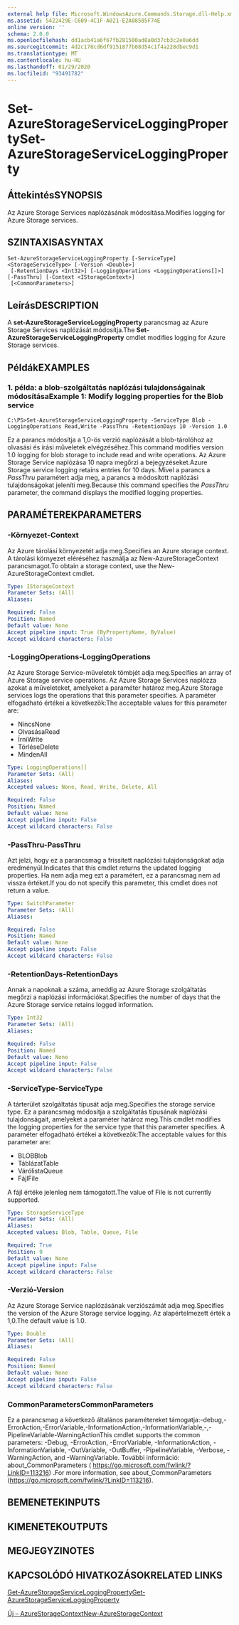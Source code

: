 ```yaml
---
external help file: Microsoft.WindowsAzure.Commands.Storage.dll-Help.xml
ms.assetid: 5422429E-C609-4C1F-A021-E2A085B5F74E
online version: ''
schema: 2.0.0
ms.openlocfilehash: dd1acb41a6f67fb281500ad8a0d37cb3c2e0a6dd
ms.sourcegitcommit: 4d2c178cd6df9151877b08d54c1f4a228dbec9d1
ms.translationtype: MT
ms.contentlocale: hu-HU
ms.lasthandoff: 01/29/2020
ms.locfileid: "93491782"
---
```

# <span data-ttu-id="569f6-101">Set-AzureStorageServiceLoggingProperty</span><span class="sxs-lookup"><span data-stu-id="569f6-101">Set-AzureStorageServiceLoggingProperty</span></span>

## <span data-ttu-id="569f6-102">Áttekintés</span><span class="sxs-lookup"><span data-stu-id="569f6-102">SYNOPSIS</span></span>
<span data-ttu-id="569f6-103">Az Azure Storage Services naplózásának módosítása.</span><span class="sxs-lookup"><span data-stu-id="569f6-103">Modifies logging for Azure Storage services.</span></span>

## <span data-ttu-id="569f6-104">SZINTAXISA</span><span class="sxs-lookup"><span data-stu-id="569f6-104">SYNTAX</span></span>

```
Set-AzureStorageServiceLoggingProperty [-ServiceType] <StorageServiceType> [-Version <Double>]
 [-RetentionDays <Int32>] [-LoggingOperations <LoggingOperations[]>] [-PassThru] [-Context <IStorageContext>]
 [<CommonParameters>]
```

## <span data-ttu-id="569f6-105">Leírás</span><span class="sxs-lookup"><span data-stu-id="569f6-105">DESCRIPTION</span></span>
<span data-ttu-id="569f6-106">A **set-AzureStorageServiceLoggingProperty** parancsmag az Azure Storage Services naplózását módosítja.</span><span class="sxs-lookup"><span data-stu-id="569f6-106">The **Set-AzureStorageServiceLoggingProperty** cmdlet modifies logging for Azure Storage services.</span></span>

## <span data-ttu-id="569f6-107">Példák</span><span class="sxs-lookup"><span data-stu-id="569f6-107">EXAMPLES</span></span>

### <span data-ttu-id="569f6-108">1. példa: a blob-szolgáltatás naplózási tulajdonságainak módosítása</span><span class="sxs-lookup"><span data-stu-id="569f6-108">Example 1: Modify logging properties for the Blob service</span></span>
```
C:\PS>Set-AzureStorageServiceLoggingProperty -ServiceType Blob -LoggingOperations Read,Write -PassThru -RetentionDays 10 -Version 1.0
```

<span data-ttu-id="569f6-109">Ez a parancs módosítja a 1,0-ös verzió naplózását a blob-tárolóhoz az olvasási és írási műveletek elvégzéséhez.</span><span class="sxs-lookup"><span data-stu-id="569f6-109">This command modifies version 1.0 logging for blob storage to include read and write operations.</span></span>
<span data-ttu-id="569f6-110">Az Azure Storage Service naplózása 10 napra megőrzi a bejegyzéseket.</span><span class="sxs-lookup"><span data-stu-id="569f6-110">Azure Storage service logging retains entries for 10 days.</span></span>
<span data-ttu-id="569f6-111">Mivel a parancs a *PassThru* paramétert adja meg, a parancs a módosított naplózási tulajdonságokat jeleníti meg.</span><span class="sxs-lookup"><span data-stu-id="569f6-111">Because this command specifies the *PassThru* parameter, the command displays the modified logging properties.</span></span>

## <span data-ttu-id="569f6-112">PARAMÉTEREK</span><span class="sxs-lookup"><span data-stu-id="569f6-112">PARAMETERS</span></span>

### <span data-ttu-id="569f6-113">-Környezet</span><span class="sxs-lookup"><span data-stu-id="569f6-113">-Context</span></span>
<span data-ttu-id="569f6-114">Az Azure tárolási környezetét adja meg.</span><span class="sxs-lookup"><span data-stu-id="569f6-114">Specifies an Azure storage context.</span></span>
<span data-ttu-id="569f6-115">A tárolási környezet eléréséhez használja az New-AzureStorageContext parancsmagot.</span><span class="sxs-lookup"><span data-stu-id="569f6-115">To obtain a storage context, use the New-AzureStorageContext cmdlet.</span></span>

```yaml
Type: IStorageContext
Parameter Sets: (All)
Aliases: 

Required: False
Position: Named
Default value: None
Accept pipeline input: True (ByPropertyName, ByValue)
Accept wildcard characters: False
```

### <span data-ttu-id="569f6-116">-LoggingOperations</span><span class="sxs-lookup"><span data-stu-id="569f6-116">-LoggingOperations</span></span>
<span data-ttu-id="569f6-117">Az Azure Storage Service-műveletek tömbjét adja meg.</span><span class="sxs-lookup"><span data-stu-id="569f6-117">Specifies an array of Azure Storage service operations.</span></span>
<span data-ttu-id="569f6-118">Az Azure Storage Services naplózza azokat a műveleteket, amelyeket a paraméter határoz meg.</span><span class="sxs-lookup"><span data-stu-id="569f6-118">Azure Storage services logs the operations that this parameter specifies.</span></span>
<span data-ttu-id="569f6-119">A paraméter elfogadható értékei a következők:</span><span class="sxs-lookup"><span data-stu-id="569f6-119">The acceptable values for this parameter are:</span></span>

- <span data-ttu-id="569f6-120">Nincs</span><span class="sxs-lookup"><span data-stu-id="569f6-120">None</span></span>
- <span data-ttu-id="569f6-121">Olvasása</span><span class="sxs-lookup"><span data-stu-id="569f6-121">Read</span></span>
- <span data-ttu-id="569f6-122">Írni</span><span class="sxs-lookup"><span data-stu-id="569f6-122">Write</span></span>
- <span data-ttu-id="569f6-123">Törlése</span><span class="sxs-lookup"><span data-stu-id="569f6-123">Delete</span></span>
- <span data-ttu-id="569f6-124">Minden</span><span class="sxs-lookup"><span data-stu-id="569f6-124">All</span></span>

```yaml
Type: LoggingOperations[]
Parameter Sets: (All)
Aliases: 
Accepted values: None, Read, Write, Delete, All

Required: False
Position: Named
Default value: None
Accept pipeline input: False
Accept wildcard characters: False
```

### <span data-ttu-id="569f6-125">-PassThru</span><span class="sxs-lookup"><span data-stu-id="569f6-125">-PassThru</span></span>
<span data-ttu-id="569f6-126">Azt jelzi, hogy ez a parancsmag a frissített naplózási tulajdonságokat adja eredményül.</span><span class="sxs-lookup"><span data-stu-id="569f6-126">Indicates that this cmdlet returns the updated logging properties.</span></span>
<span data-ttu-id="569f6-127">Ha nem adja meg ezt a paramétert, ez a parancsmag nem ad vissza értéket.</span><span class="sxs-lookup"><span data-stu-id="569f6-127">If you do not specify this parameter, this cmdlet does not return a value.</span></span>

```yaml
Type: SwitchParameter
Parameter Sets: (All)
Aliases: 

Required: False
Position: Named
Default value: None
Accept pipeline input: False
Accept wildcard characters: False
```

### <span data-ttu-id="569f6-128">-RetentionDays</span><span class="sxs-lookup"><span data-stu-id="569f6-128">-RetentionDays</span></span>
<span data-ttu-id="569f6-129">Annak a napoknak a száma, ameddig az Azure Storage szolgáltatás megőrzi a naplózási információkat.</span><span class="sxs-lookup"><span data-stu-id="569f6-129">Specifies the number of days that the Azure Storage service retains logged information.</span></span>

```yaml
Type: Int32
Parameter Sets: (All)
Aliases: 

Required: False
Position: Named
Default value: None
Accept pipeline input: False
Accept wildcard characters: False
```

### <span data-ttu-id="569f6-130">-ServiceType</span><span class="sxs-lookup"><span data-stu-id="569f6-130">-ServiceType</span></span>
<span data-ttu-id="569f6-131">A tárterület szolgáltatás típusát adja meg.</span><span class="sxs-lookup"><span data-stu-id="569f6-131">Specifies the storage service type.</span></span>
<span data-ttu-id="569f6-132">Ez a parancsmag módosítja a szolgáltatás típusának naplózási tulajdonságait, amelyeket a paraméter határoz meg.</span><span class="sxs-lookup"><span data-stu-id="569f6-132">This cmdlet modifies the logging properties for the service type that this parameter specifies.</span></span>
<span data-ttu-id="569f6-133">A paraméter elfogadható értékei a következők:</span><span class="sxs-lookup"><span data-stu-id="569f6-133">The acceptable values for this parameter are:</span></span>

- <span data-ttu-id="569f6-134">BLOB</span><span class="sxs-lookup"><span data-stu-id="569f6-134">Blob</span></span> 
- <span data-ttu-id="569f6-135">Táblázat</span><span class="sxs-lookup"><span data-stu-id="569f6-135">Table</span></span>
- <span data-ttu-id="569f6-136">Várólista</span><span class="sxs-lookup"><span data-stu-id="569f6-136">Queue</span></span>
- <span data-ttu-id="569f6-137">Fájl</span><span class="sxs-lookup"><span data-stu-id="569f6-137">File</span></span>

<span data-ttu-id="569f6-138">A fájl értéke jelenleg nem támogatott.</span><span class="sxs-lookup"><span data-stu-id="569f6-138">The value of File is not currently supported.</span></span>

```yaml
Type: StorageServiceType
Parameter Sets: (All)
Aliases: 
Accepted values: Blob, Table, Queue, File

Required: True
Position: 0
Default value: None
Accept pipeline input: False
Accept wildcard characters: False
```

### <span data-ttu-id="569f6-139">-Verzió</span><span class="sxs-lookup"><span data-stu-id="569f6-139">-Version</span></span>
<span data-ttu-id="569f6-140">Az Azure Storage Service naplózásának verziószámát adja meg.</span><span class="sxs-lookup"><span data-stu-id="569f6-140">Specifies the version of the Azure Storage service logging.</span></span>
<span data-ttu-id="569f6-141">Az alapértelmezett érték a 1,0.</span><span class="sxs-lookup"><span data-stu-id="569f6-141">The default value is 1.0.</span></span>

```yaml
Type: Double
Parameter Sets: (All)
Aliases: 

Required: False
Position: Named
Default value: None
Accept pipeline input: False
Accept wildcard characters: False
```

### <span data-ttu-id="569f6-142">CommonParameters</span><span class="sxs-lookup"><span data-stu-id="569f6-142">CommonParameters</span></span>
<span data-ttu-id="569f6-143">Ez a parancsmag a következő általános paramétereket támogatja:-debug,-ErrorAction,-ErrorVariable,-InformationAction,-InformationVariable,-,-PipelineVariable-WarningAction</span><span class="sxs-lookup"><span data-stu-id="569f6-143">This cmdlet supports the common parameters: -Debug, -ErrorAction, -ErrorVariable, -InformationAction, -InformationVariable, -OutVariable, -OutBuffer, -PipelineVariable, -Verbose, -WarningAction, and -WarningVariable.</span></span> <span data-ttu-id="569f6-144">További információ: about_CommonParameters ( https://go.microsoft.com/fwlink/?LinkID=113216) .</span><span class="sxs-lookup"><span data-stu-id="569f6-144">For more information, see about_CommonParameters (https://go.microsoft.com/fwlink/?LinkID=113216).</span></span>

## <span data-ttu-id="569f6-145">BEMENETEK</span><span class="sxs-lookup"><span data-stu-id="569f6-145">INPUTS</span></span>

## <span data-ttu-id="569f6-146">KIMENETEK</span><span class="sxs-lookup"><span data-stu-id="569f6-146">OUTPUTS</span></span>

## <span data-ttu-id="569f6-147">MEGJEGYZI</span><span class="sxs-lookup"><span data-stu-id="569f6-147">NOTES</span></span>

## <span data-ttu-id="569f6-148">KAPCSOLÓDÓ HIVATKOZÁSOK</span><span class="sxs-lookup"><span data-stu-id="569f6-148">RELATED LINKS</span></span>

[<span data-ttu-id="569f6-149">Get-AzureStorageServiceLoggingProperty</span><span class="sxs-lookup"><span data-stu-id="569f6-149">Get-AzureStorageServiceLoggingProperty</span></span>](./Get-AzureStorageServiceLoggingProperty.md)

[<span data-ttu-id="569f6-150">Új – AzureStorageContext</span><span class="sxs-lookup"><span data-stu-id="569f6-150">New-AzureStorageContext</span></span>](./New-AzureStorageContext.md)


